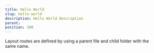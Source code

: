 ```yaml
---
title: Hello World
slug: hello-world
description: Hello World Description
parent: 
position: 100
---
```


Layout routes are defined by using a parent file and child folder with the same name.
